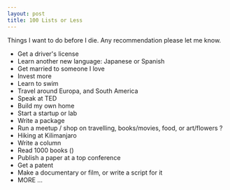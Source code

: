 ```yaml
---
layout: post
title: 100 Lists or Less  
---
```

Things I want to do before I die. Any recommendation please let me know.  

* Get a driver's license   
* Learn another new language: Japanese or Spanish     
* Get married to someone I love    
* Invest more 
* Learn to swim  
* Travel around Europa, and South America  
* Speak at TED  
* Build my own home 
* Start a startup or lab  
* Write a package   
* Run a meetup / shop on travelling, books/movies, food, or art/flowers ?  
* Hiking at Kilimanjaro  
* Write a column  
* Read 1000 books ()  
* Publish a paper at a top conference     
* Get a patent  
* Make a documentary or film, or write a script for it  
* MORE ...  
